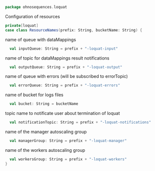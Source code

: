
```scala
package ohnosequences.loquat
```

Configuration of resources

```scala
private[loquat]
case class ResourceNames(prefix: String, bucketName: String) {
```

name of queue with dataMappings

```scala
  val inputQueue: String = prefix + "-loquat-input"
```

name of topic for dataMappings result notifications

```scala
  val outputQueue: String = prefix + "-loquat-output"
```

name of queue with errors (will be subscribed to errorTopic)

```scala
  val errorQueue: String = prefix + "-loquat-errors"
```

name of bucket for logs files

```scala
  val bucket: String = bucketName
```

topic name to notificate user about termination of loquat

```scala
  val notificationTopic: String = prefix + "-loquat-notifications"
```

name of the manager autoscaling group

```scala
  val managerGroup: String = prefix + "-loquat-manager"
```

name of the workers autoscaling group

```scala
  val workersGroup: String = prefix + "-loquat-workers"
}

```




[main/scala/ohnosequences/loquat/configs/autoscaling.scala]: autoscaling.scala.md
[main/scala/ohnosequences/loquat/configs/general.scala]: general.scala.md
[main/scala/ohnosequences/loquat/configs/loquat.scala]: loquat.scala.md
[main/scala/ohnosequences/loquat/configs/resources.scala]: resources.scala.md
[main/scala/ohnosequences/loquat/configs/termination.scala]: termination.scala.md
[main/scala/ohnosequences/loquat/configs/user.scala]: user.scala.md
[main/scala/ohnosequences/loquat/dataMappings.scala]: ../dataMappings.scala.md
[main/scala/ohnosequences/loquat/dataProcessing.scala]: ../dataProcessing.scala.md
[main/scala/ohnosequences/loquat/logger.scala]: ../logger.scala.md
[main/scala/ohnosequences/loquat/loquats.scala]: ../loquats.scala.md
[main/scala/ohnosequences/loquat/manager.scala]: ../manager.scala.md
[main/scala/ohnosequences/loquat/terminator.scala]: ../terminator.scala.md
[main/scala/ohnosequences/loquat/utils.scala]: ../utils.scala.md
[main/scala/ohnosequences/loquat/worker.scala]: ../worker.scala.md
[test/scala/ohnosequences/loquat/test/config.scala]: ../../../../../test/scala/ohnosequences/loquat/test/config.scala.md
[test/scala/ohnosequences/loquat/test/data.scala]: ../../../../../test/scala/ohnosequences/loquat/test/data.scala.md
[test/scala/ohnosequences/loquat/test/dataMappings.scala]: ../../../../../test/scala/ohnosequences/loquat/test/dataMappings.scala.md
[test/scala/ohnosequences/loquat/test/dataProcessing.scala]: ../../../../../test/scala/ohnosequences/loquat/test/dataProcessing.scala.md
[test/scala/ohnosequences/loquat/test/md5.scala]: ../../../../../test/scala/ohnosequences/loquat/test/md5.scala.md